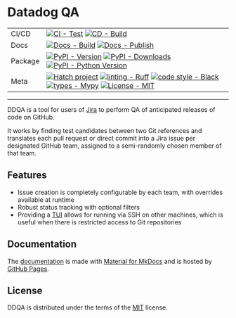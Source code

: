 # Datadog QA

| | |
| --- | --- |
| CI/CD | [![CI - Test](https://github.com/DataDog/ddqa/actions/workflows/test.yml/badge.svg)](https://github.com/DataDog/ddqa/actions/workflows/test.yml) [![CD - Build](https://github.com/DataDog/ddqa/actions/workflows/build.yml/badge.svg)](https://github.com/DataDog/ddqa/actions/workflows/build.yml) |
| Docs | [![Docs - Build](https://github.com/DataDog/ddqa/actions/workflows/docs.yml/badge.svg)](https://github.com/DataDog/ddqa/actions/workflows/docs.yml) [![Docs - Publish](https://github.com/DataDog/ddqa/actions/workflows/publish-docs.yml/badge.svg)](https://github.com/DataDog/ddqa/actions/workflows/publish-docs.yml) |
| Package | [![PyPI - Version](https://img.shields.io/pypi/v/ddqa.svg?logo=pypi&label=PyPI&logoColor=gold)](https://pypi.org/project/ddqa/) [![PyPI - Downloads](https://img.shields.io/pypi/dm/ddqa.svg?color=blue&label=Downloads&logo=pypi&logoColor=gold)](https://pypi.org/project/ddqa/) [![PyPI - Python Version](https://img.shields.io/pypi/pyversions/ddqa.svg?logo=python&label=Python&logoColor=gold)](https://pypi.org/project/ddqa/) |
| Meta | [![Hatch project](https://img.shields.io/badge/%F0%9F%A5%9A-Hatch-4051b5.svg)](https://github.com/pypa/hatch) [![linting - Ruff](https://img.shields.io/endpoint?url=https://raw.githubusercontent.com/charliermarsh/ruff/main/assets/badge/v0.json)](https://github.com/charliermarsh/ruff) [![code style - Black](https://img.shields.io/badge/code%20style-black-000000.svg)](https://github.com/psf/black) [![types - Mypy](https://img.shields.io/badge/types-Mypy-blue.svg)](https://github.com/python/mypy) [![License - MIT](https://img.shields.io/badge/license-MIT-9400d3.svg)](https://spdx.org/licenses/) |

-----

DDQA is a tool for users of [Jira](https://www.atlassian.com/software/jira) to perform QA of anticipated releases of code on GitHub.

It works by finding test candidates between two Git references and translates each pull request or direct commit into a Jira issue per designated GitHub team, assigned to a semi-randomly chosen member of that team.

## Features

- Issue creation is completely configurable by each team, with overrides available at runtime
- Robust status tracking with optional filters
- Providing a [TUI](https://en.wikipedia.org/wiki/Text-based_user_interface) allows for running via SSH on other machines, which is useful when there is restricted access to Git repositories

## Documentation

The [documentation](https://datadoghq.dev/ddqa/) is made with [Material for MkDocs](https://github.com/squidfunk/mkdocs-material) and is hosted by [GitHub Pages](https://docs.github.com/en/pages).

## License

DDQA is distributed under the terms of the [MIT](https://spdx.org/licenses/MIT.html) license.
